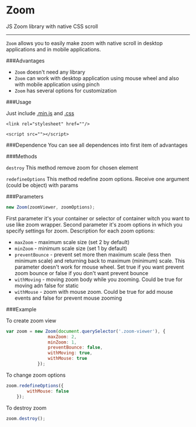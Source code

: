 # Zoom
JS Zoom library with native CSS scroll

---

`Zoom` allows you to easily make zoom with native scroll in desktop applications and in mobile applications.

###Advantages

- `Zoom` doesn't need any library
- `Zoom` can work with desktop application using mouse wheel and also with mobile application using pinch
- `Zoom` has several options for customization

###Usage

Just include [.min.js](https://github.com/Rapid-Application-Development-JS/) and [.css](https://github.com/Rapid-Application-Development-JS/)

`<link rel="stylesheet" href=""/>`

`<script src=""></script>`

###Dependence
You can see all dependences into first item of advantages

###Methods

`destroy`
This method remove zoom for chosen element

`redefineOptions`
This method redefine zoom options. Receive one argument (could be object) with params

###Parameters

```javascript
new Zoom(zoomViewer, zoomOptions);
```

First parameter it's your container or selector of container witch you want to use like zoom wrapper. Second parameter it's zoom options in which you specify settings for zoom.
Description for each zoom options:
- `maxZoom` - maximum scale size (set 2 by default)
- `minZoom` - minimum scale size (set 1 by default)
- `preventBounce` - prevent set more then maximum scale (less then minimum scale) and returning back to maximum (minimum) scale. This parameter doesn't work for mouse wheel. Set true if you want prevent zoom bounce or false if you don't want prevent bounce
- `withMoving` - moving zoom body while you zooming. Could be true for moving adn false for static
- `withMouse` - zoom with mouse zoom. Could be true for add mouse events and false for prevent mouse zooming

###Example

To create zoom view
```javascript
var zoom = new Zoom(document.querySelector('.zoom-viewer'), {
                maxZoom: 2,
                minZoom: 1,
                preventBounce: false,
                withMoving: true,
                withMouse: true
            });
```

To change zoom options
```javascript
zoom.redefineOptions({
        withMouse: false
    });
```

To destroy zoom
```javascript
zoom.destroy();
```